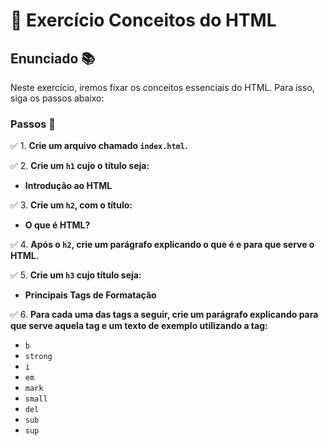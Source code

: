 # 📝 Exercício Conceitos do HTML

## Enunciado 📚

Neste exercício, iremos fixar os conceitos essenciais do HTML. Para isso, siga os passos abaixo:

### Passos 📄

✅ 1. **Crie um arquivo chamado `index.html`.**

✅ 2. **Crie um `h1` cujo o título seja:**

- **Introdução ao HTML**

✅ 3. **Crie um `h2`, com o título:**

- **O que é HTML?**

✅ 4. **Após o `h2`, crie um parágrafo explicando o que é e para que serve o HTML.**

✅ 5. **Crie um `h3` cujo título seja:**

- **Principais Tags de Formatação**

✅ 6. **Para cada uma das tags a seguir, crie um parágrafo explicando para que serve aquela tag e um texto de exemplo utilizando a tag:**

- `b`
- `strong`
- `i`
- `em`
- `mark`
- `small`
- `del`
- `sub`
- `sup`
